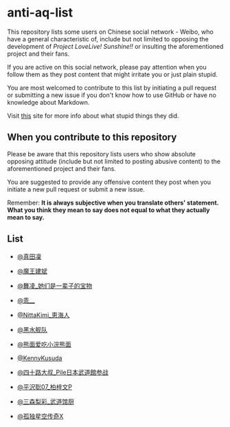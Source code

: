 # anti-aq-list

This repository lists some users on Chinese social network - Weibo, who have a general characteristic of, include but not limited to opposing the development of *Project LoveLive! Sunshine!!* or insulting the aforementioned project and their fans.

If you are active on this social network, please pay attention when you follow them as they post content that might irritate you or just plain stupid.

You are most welcomed to contribute to this list by initiating a pull request or submitting a new issue if you don't know how to use GitHub or have no knowledge about Markdown.

Visit [this](https://ahy.space/llsswiki/index.php?title=%E6%81%B6%E4%BF%97:%E5%90%8D%E5%8D%95) site for more info about what stupid things they did.

## When you contribute to this repository

Please be aware that this repository lists users who show absolute opposing attitude (include but not limited to posting abusive content) to the aforementioned project and their fans.

You are suggested to provide any offensive content they post when you initiate a new pull request or submit a new issue.

Remember: **It is always subjective when you translate others' statement. What you think they mean to say does not equal to what they actually mean to say.**

## List

* [@真田凜](http://weibo.com/u/3149017162)

* [@魔王建斌](http://weibo.com/ILoveHonoka)

* [@舞凌_她们是一辈子的宝物](http://weibo.com/u/2865095222)

* [@乖__](http://weibo.com/u/5998093376)

* [@NittaKimi_恵海人](http://weibo.com/kt19900619)

* [@黑水舰队](http://weibo.com/yuan930101)

* [@熊面爱吃小浣熊面](http://www.weibo.com/u/5511897939)

* [@KennyKusuda](http://weibo.com/u/1913079000)

* [@四十路大叔_Pile日本武道館参战](http://weibo.com/u/1989601447)

* [@平沢聡07_柏梓文P](http://weibo.com/u/1932009283)

* [@三森梨彩_武道馆厨](http://weibo.com/Mimorinsky)

* [@孤独星空传奇X](http://weibo.com/u/2934781773)
